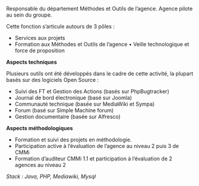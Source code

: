 Responsable du département Méthodes et Outils de l’agence. Agence pilote au sein du groupe.  Cette fonction s’articule autours de 3 pôles :* Services aux projets* Formation aux Méthodes et Outils de l’agence • Veille technologique et force de proposition**Aspects techniques** Plusieurs outils ont été développés dans le cadre de cette activité, la plupart basés sur des logiciels Open Source :* Suivi des FT et Gestion des Actions (basés sur PhpBugtracker)* Journal de bord électronique (basé sur Joomla)* Communauté technique (basée sur MediaWiki et Sympa) * Forum (basé sur Simple Machine forum)* Gestion documentaire (basée sur Alfresco)**Aspects méthodologiques*** Formation et suivi des projets en méthodologie.* Participation active à l’évaluation de l’agence au niveau 2 puis 3 de CMMi* Formation d’auditeur CMMi 1.1 et participation à l’évaluation de 2 agences au niveau 2_Stack : Java, PHP, Mediawiki, Mysql_